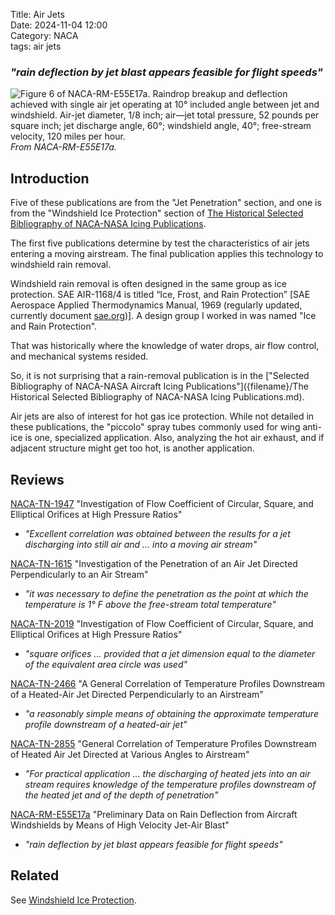 Title: Air Jets  
Date: 2024-11-04 12:00  
Category: NACA  
tags: air jets  

### _"rain deflection by jet blast appears feasible for flight speeds"_  

![Figure 6 of NACA-RM-E55E17a. Raindrop breakup and deflection achieved with single air jet operating at 10°
included angle between jet and windshield. Air-jet diameter, 1/8 inch; air—jet total
pressure, 52 pounds per square inch; jet discharge angle, 60°; windshield angle, 40°;
free-stream velocity, 120 miles per hour.](/images%2FNACA-RM-E55E17a%2FFigure%206.png)  
_From NACA-RM-E55E17a._

## Introduction  

Five of these publications are from the "Jet Penetration" section, 
and one is from the "Windshield Ice Protection" section 
of [The Historical Selected Bibliography of NACA-NASA Icing Publications](The%20Historical%20Selected%20Bibliography%20of%20NACA-NASA%20Icing%20Publications.md).  

The first five publications determine by test the characteristics of air jets entering a moving airstream. 
The final publication applies this technology to windshield rain removal.  

Windshield rain removal is often designed in the same group as ice protection. 
SAE AIR-1168/4 is titled “Ice, Frost, and Rain Protection” [SAE Aerospace Applied Thermodynamics Manual, 1969 (regularly updated, currently document [sae.org](https://www.sae.org/standards/content/air1168/4/))]. 
A design group I worked in was named "Ice and Rain Protection". 

That was historically where the knowledge of water drops, 
air flow control, and mechanical systems resided. 

So, it is not surprising that a rain-removal publication is in the 
["Selected Bibliography of NACA-NASA Aircraft Icing Publications"]({filename}/The Historical Selected Bibliography of NACA-NASA Icing Publications.md).    

Air jets are also of interest for hot gas ice protection. 
While not detailed in these publications, 
the "piccolo" spray tubes commonly used for wing anti-ice is one, specialized application. 
Also, analyzing the hot air exhaust, and if adjacent structure might get too hot, is another application.  
 
## Reviews  

[NACA-TN-1947]({filename}NACA-TN-1947.md) "Investigation of Flow Coefficient of Circular, Square, and Elliptical Orifices at High Pressure Ratios"   

- _"Excellent correlation was obtained between the results for a jet discharging into still air and ... into a moving air stream"_  

[NACA-TN-1615]({filename}NACA-TN-1615.md) "Investigation of the Penetration of an Air Jet Directed Perpendicularly to an Air Stream"  

- _"it was necessary to define the penetration as the point at which the temperature is 1° F above the free-stream total temperature"_  

[NACA-TN-2019]({filename}NACA-TN-2019.md) "Investigation of Flow Coefficient of Circular, Square, and Elliptical Orifices at High Pressure Ratios"  

- _"square orifices ... provided that a jet dimension equal to the diameter of the equivalent area circle was used"_  

[NACA-TN-2466]({filename}NACA-TN-2466.md) "A General Correlation of Temperature Profiles Downstream of a Heated-Air Jet Directed Perpendicularly to an Airstream"  

- _"a reasonably simple means of obtaining the approximate temperature profile downstream of a heated-air jet"_  

[NACA-TN-2855]({filename}NACA-TN-2855.md)  "General Correlation of Temperature Profiles Downstream of Heated Air Jet Directed at Various Angles to Airstream"  

- _"For practical application ... the discharging of heated jets into an air stream requires knowledge of the temperature profiles downstream of the heated jet and of the depth of penetration"_  

[NACA-RM-E55E17a]({filename}NACA-RM-E55E17a.md) "Preliminary Data on Rain Deflection from Aircraft Windshields by Means of High Velocity Jet-Air Blast"   

- _"rain deflection by jet blast appears feasible for flight speeds"_  

## Related  

See [Windshield Ice Protection]({filename}windshield%20ice%20protection.md).  
 